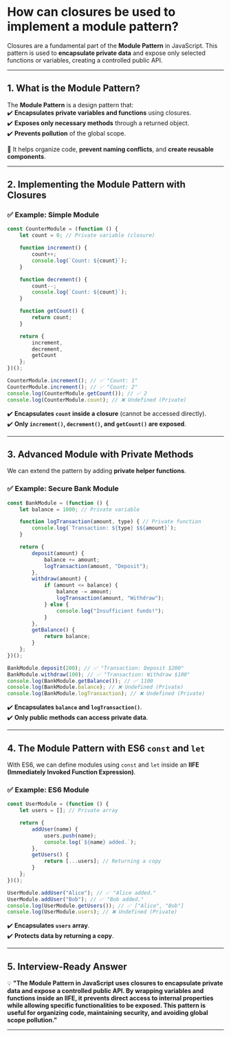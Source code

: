 # How can closures be used to implement a module pattern?

Closures are a fundamental part of the **Module Pattern** in JavaScript. This pattern is used to **encapsulate private data** and expose only selected functions or variables, creating a controlled public API.  

---

## **1. What is the Module Pattern?**  
The **Module Pattern** is a design pattern that:  
✔️ **Encapsulates private variables and functions** using closures.  
✔️ **Exposes only necessary methods** through a returned object.  
✔️ **Prevents pollution** of the global scope.  

🔹 It helps organize code, **prevent naming conflicts**, and **create reusable components**.  

---

## **2. Implementing the Module Pattern with Closures**
### ✅ **Example: Simple Module**
```javascript
const CounterModule = (function () {
    let count = 0; // Private variable (closure)

    function increment() {
        count++;
        console.log(`Count: ${count}`);
    }

    function decrement() {
        count--;
        console.log(`Count: ${count}`);
    }

    function getCount() {
        return count;
    }

    return {
        increment,
        decrement,
        getCount
    };
})();

CounterModule.increment(); // ✅ "Count: 1"
CounterModule.increment(); // ✅ "Count: 2"
console.log(CounterModule.getCount()); // ✅ 2
console.log(CounterModule.count); // ❌ Undefined (Private)
```
✔️ **Encapsulates `count` inside a closure** (cannot be accessed directly).  
✔️ **Only `increment()`, `decrement()`, and `getCount()` are exposed**.  

---

## **3. Advanced Module with Private Methods**
We can extend the pattern by adding **private helper functions**.

### ✅ **Example: Secure Bank Module**
```javascript
const BankModule = (function () {
    let balance = 1000; // Private variable

    function logTransaction(amount, type) { // Private function
        console.log(`Transaction: ${type} $${amount}`);
    }

    return {
        deposit(amount) {
            balance += amount;
            logTransaction(amount, "Deposit");
        },
        withdraw(amount) {
            if (amount <= balance) {
                balance -= amount;
                logTransaction(amount, "Withdraw");
            } else {
                console.log("Insufficient funds!");
            }
        },
        getBalance() {
            return balance;
        }
    };
})();

BankModule.deposit(200); // ✅ "Transaction: Deposit $200"
BankModule.withdraw(100); // ✅ "Transaction: Withdraw $100"
console.log(BankModule.getBalance()); // ✅ 1100
console.log(BankModule.balance); // ❌ Undefined (Private)
console.log(BankModule.logTransaction); // ❌ Undefined (Private)
```
✔️ **Encapsulates `balance` and `logTransaction()`**.  
✔️ **Only public methods can access private data**.  

---

## **4. The Module Pattern with ES6 `const` and `let`**
With ES6, we can define modules using `const` and `let` inside an **IIFE (Immediately Invoked Function Expression)**.

### ✅ **Example: ES6 Module**
```javascript
const UserModule = (function () {
    let users = []; // Private array

    return {
        addUser(name) {
            users.push(name);
            console.log(`${name} added.`);
        },
        getUsers() {
            return [...users]; // Returning a copy
        }
    };
})();

UserModule.addUser("Alice"); // ✅ "Alice added."
UserModule.addUser("Bob"); // ✅ "Bob added."
console.log(UserModule.getUsers()); // ✅ ["Alice", "Bob"]
console.log(UserModule.users); // ❌ Undefined (Private)
```
✔️ **Encapsulates `users` array**.  
✔️ **Protects data by returning a copy**.  

---

## **5. Interview-Ready Answer**
💡 **"The Module Pattern in JavaScript uses closures to encapsulate private data and expose a controlled public API. By wrapping variables and functions inside an IIFE, it prevents direct access to internal properties while allowing specific functionalities to be exposed. This pattern is useful for organizing code, maintaining security, and avoiding global scope pollution."**  

---
